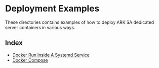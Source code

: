 # Deployment Examples

These directories contains examples of how to deploy ARK SA dedicated server containers in various ways.

## Index

* [Docker Run Inside A Systemd Service](deployment-examples/docker-run-with-systemd/README.md)
* [Docker Compose](deployment-examples/docker-compose/README.md)
